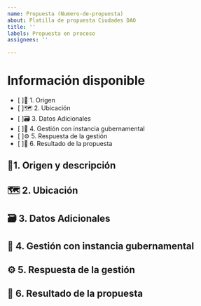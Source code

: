 ```yaml
---
name: Propuesta (Numero-de-propuesta)
about: Platilla de propuesta Ciudades DAO
title: ''
labels: Propuesta en proceso
assignees: ''

---
```


# Información disponible

- [ ]🧬 1. Origen 
- [ ]🗺️ 2. Ubicación
- [ ]🗃️ 3. Datos Adicionales
- [ ]📜 4. Gestión con instancia gubernamental
- [ ]⚙️ 5. Respuesta de la gestión
- [ ]🔮 6. Resultado de la propuesta

## 🧬1. Origen y descripción


## 🗺️ 2. Ubicación


## 🗃️ 3. Datos Adicionales


## 📜 4. Gestión con instancia gubernamental


## ⚙️ 5. Respuesta de la gestión


## 🔮 6. Resultado de la propuesta
